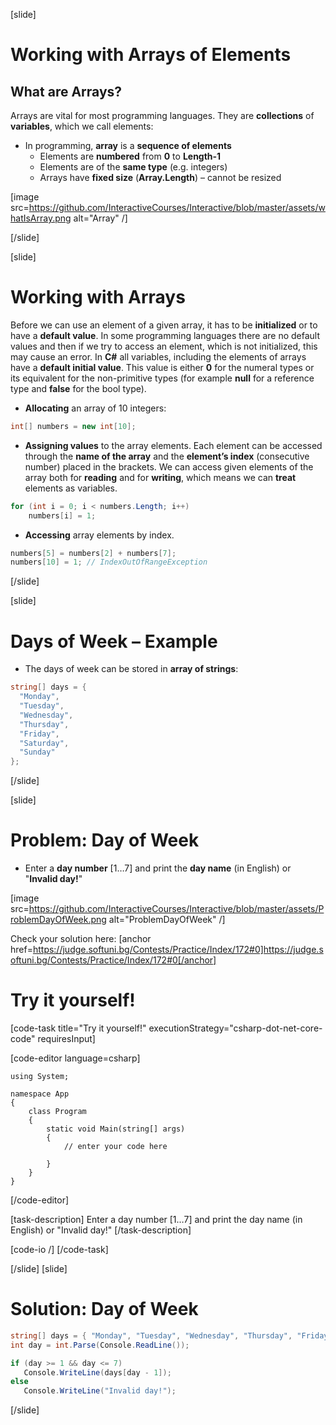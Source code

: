 [slide]
# Working with Arrays of Elements
## What are Arrays?
Arrays are vital for most programming languages. They are **collections** of **variables**, which we call elements:
- In programming, **array** is a **sequence of elements**
    - Elements are **numbered** from **0** to **Length-1**
    - Elements are of the **same type** (e.g. integers)
    - Arrays have **fixed size** (**Array.Length**) – cannot be resized

[image src=https://github.com/InteractiveCourses/Interactive/blob/master/assets/whatIsArray.png alt="Array" /]


[/slide]

[slide]
# Working with Arrays
Before we can use an element of a given array, it has to be **initialized** or to have a **default value**. In some programming languages there are no default values and then if we try to access an element, which is not initialized, this may cause an error. In **C#** all variables, including the elements of arrays have a **default initial value**. This value is either **0** for the numeral types or its equivalent for the non-primitive types (for example **null** for a reference type and **false** for the bool type).

- **Allocating** an array of 10 integers:

```csharp
int[] numbers = new int[10];
```
- **Assigning values** to the array elements. Each element can be accessed through the **name of the array** and the **element’s index** (consecutive number) placed in the brackets. We can access given elements of the array both for **reading** and for **writing**, which means we can **treat** elements as variables.
```csharp
for (int i = 0; i < numbers.Length; i++)
    numbers[i] = 1;

```
- **Accessing** array elements by index. 
```csharp
numbers[5] = numbers[2] + numbers[7];
numbers[10] = 1; // IndexOutOfRangeException

```


[/slide]

[slide]
# Days of Week – Example

- The days of week can be stored in **array of strings**:
```csharp
string[] days = {
  "Monday",
  "Tuesday",
  "Wednesday",
  "Thursday",
  "Friday",
  "Saturday",
  "Sunday"
};


```

[/slide]

[slide]
# Problem: Day of Week

- Enter a **day number** [1…7] and print the **day name** (in English) or "**Invalid day!**"

[image src=https://github.com/InteractiveCourses/Interactive/blob/master/assets/ProblemDayOfWeek.png alt="ProblemDayOfWeek" /]

Check your solution here:
[anchor href=https://judge.softuni.bg/Contests/Practice/Index/172#0]https://judge.softuni.bg/Contests/Practice/Index/172#0[/anchor]

# Try it yourself!

[code-task title="Try it yourself!" executionStrategy="csharp-dot-net-core-code" requiresInput]

[code-editor language=csharp]
```
using System;

namespace App
{
    class Program
    {
        static void Main(string[] args)
        {
		    // enter your code here
		    
		}
	}
}
```
[/code-editor]

[task-description]
Enter a day number [1…7] and print the day name (in English) or "Invalid day!"
[/task-description]

[code-io /]
[/code-task]


[/slide]
[slide]
# Solution: Day of Week
```csharp
string[] days = { "Monday", "Tuesday", "Wednesday", "Thursday", "Friday", "Saturday", "Sunday" };
int day = int.Parse(Console.ReadLine());

if (day >= 1 && day <= 7)
   Console.WriteLine(days[day - 1]);
else
   Console.WriteLine("Invalid day!");
```

[/slide]


